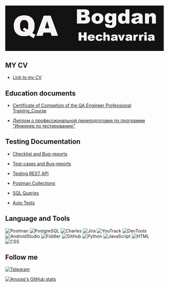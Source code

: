 ![Header](https://github.com/HechavarriaBogdan/HechavarriaBogdan/blob/main/assets/QAimage.png)


## MY CV 

- [Link to my CV](https://drive.google.com/file/d/1hMJ0GyXCcyZDF4M5X6zetPTp2QnEOvMD/view?usp=sharing)

## Education documents

- [Certificate of Competion of the QA Engineer Professional Training_Course](https://drive.google.com/file/d/1NdOUDqxbrGnMgfHq5qiANOF4imQCyfMP/view?usp=sharing)

- [Диплом о профессиональной переподготовке по программе "Инженер по тестированию"](https://drive.google.com/file/d/1JhXT1wnmDHr3EjnJ1GZQiXtQ4KCeSeiA/view?usp=sharing)



## Testing Documentation

- [Checklist and Bug-reports](https://docs.google.com/spreadsheets/d/1FgGj5NEsQKk4l9slsOmvB1HEf_2G_U4jHRpnzOgaNOY/edit?usp=sharing)

- [Test-cases and Bug-reports](https://docs.google.com/spreadsheets/d/1iTjblg1hC0v7eMX4GGy-hrf61QKgEB1qc3zK10OZIjc/edit?usp=sharing)

- [Testing REST API](https://docs.google.com/spreadsheets/d/1dzzuQZ6wE6vEA0g7guOmyTVEMkHP2L-aWX-XxyJmU_Y/edit?usp=sharing)

- [Postman Collections](https://github.com/HechavarriaBogdan/Collection-for-Postman.git)

- [SQL Queries](https://github.com/HechavarriaBogdan/SQL-Queries)

- [Auto Tests](https://github.com/HechavarriaBogdan/Java-Script)





## Language and Tools
![Postman](https://img.shields.io/badge/Postman-090909?style=for-the-badge&logo=Postman&logoColor=D2691E)
![PostgreSQL](https://img.shields.io/badge/SQL-090909?style=for-the-badge&logo=mysql)
![Charles](https://img.shields.io/badge/Charles-090909?style=for-the-badge&logo=appveyor&logoColor=D2B48C)
![Jira](https://img.shields.io/badge/Jira-090909?style=for-the-badge&logo=Jira&logoColor=708090)
![YouTrack](https://img.shields.io/badge/YouTrack-090909?style=for-the-badge&logo=appveyor&logoColor=000080)
![DevTools](https://img.shields.io/badge/DevTools-090909?style=for-the-badge&logo=e&logoColor=)
![AndroidStudio](https://img.shields.io/badge/AndroidStudio-090909?style=for-the-badge&logo=androidstudio&logoColor=)
![Fiddler](https://img.shields.io/badge/Fiddler-090909?style=for-the-badge&logo=appveyor&logoColor=006400)
![GitHub](https://img.shields.io/badge/GitHub-090909?style=for-the-badge&logo=github&logoColor=)
![Python](https://img.shields.io/badge/Python(Basics)-090909?style=for-the-badge&logo=python&logoColor=)
![JavaScript](https://img.shields.io/badge/JavaScript(Basics)-090909?style=for-the-badge&logo=Javascript&logoColor=)
![HTML](https://img.shields.io/badge/HTML(Basics)-090909?style=for-the-badge&logo=appveyor&logoColor=2E8B57)
![CSS](https://img.shields.io/badge/SCC(Basics)-090909?style=for-the-badge&logo=appveyor&logoColor=00FFFF)

## Follow me
[![Telegram](https://img.shields.io/badge/Telegram-090909?style=for-the-badge&logo=telegram&logoColor=)](https://t.me/hechavarriaB)

[![Anurag's GitHub stats](https://github-readme-stats.vercel.app/api?username=HechavarriaBogdan&show_icons=true&theme=dark)](https://github.com/anuraghazra/github-readme-stats)





